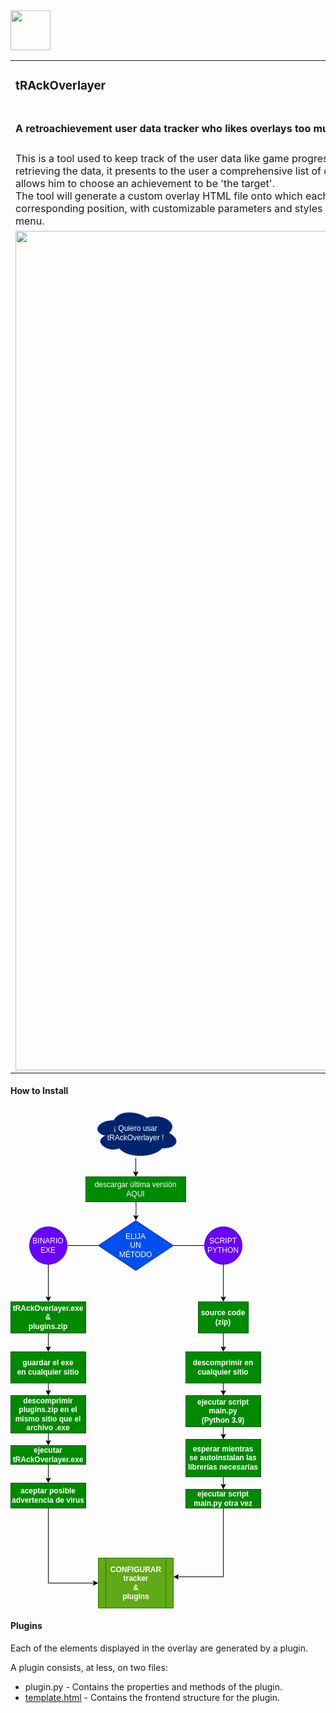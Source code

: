<img style="display:inline-block" src="https://github.com/pinakure/yt-obs/blob/main/doc/icon.png?raw=true" width="64" height="64"/>
<table style="border: none !important; width:100%;">
    <tr>
        <td><h3>tRAckOverlayer</h3></td>
    <tr>
    </tr>
    <tr>
         <td><h4>A retroachievement user data tracker who likes overlays too much</h4></td>
    </tr>
    <tr>
        <td>
        This is a tool used to keep track of the user data like game progress, current game, global score, number of cheevos unlocked, etc.
After retrieving the data, it presents to the user a comprehensive list of cheevos corresponding to the game the user is actually playing
and allows him to choose an achievement to be 'the target'.<br/>
The tool will generate a custom overlay HTML file onto which each one of the different displayable elements will be inserted at their corresponding position,
with customizable parameters and styles which can be modified using CSS or tweaking them in the preferences menu.
        </td>
    </tr>
         <td>
            <img style="display:inline-block" src="https://github.com/pinakure/yt-obs/blob/main/doc/interface.png?raw=true" width="1044" height="1343"/>
        </td>
    </tr>
<table>
<h4>How to Install</h4>
<svg xmlns="http://www.w3.org/2000/svg" xmlns:xlink="http://www.w3.org/1999/xlink" version="1.1" width="401px" height="801px" viewBox="-0.5 -0.5 401 801" content="&lt;mxfile host=&quot;app.diagrams.net&quot; modified=&quot;2023-09-09T00:42:53.374Z&quot; agent=&quot;Mozilla/5.0 (Windows NT 10.0; Win64; x64) AppleWebKit/537.36 (KHTML, like Gecko) Chrome/116.0.0.0 Safari/537.36&quot; etag=&quot;E2m6gzRjV1iLdAMKalCn&quot; version=&quot;21.7.4&quot; type=&quot;device&quot;&gt;&#10;  &lt;diagram name=&quot;Página-1&quot; id=&quot;tdDdDdI44-iRejUF5_0h&quot;&gt;&#10;    &lt;mxGraphModel dx=&quot;1345&quot; dy=&quot;1338&quot; grid=&quot;1&quot; gridSize=&quot;10&quot; guides=&quot;1&quot; tooltips=&quot;1&quot; connect=&quot;1&quot; arrows=&quot;1&quot; fold=&quot;1&quot; page=&quot;1&quot; pageScale=&quot;1&quot; pageWidth=&quot;827&quot; pageHeight=&quot;1169&quot; math=&quot;0&quot; shadow=&quot;0&quot;&gt;&#10;      &lt;root&gt;&#10;        &lt;mxCell id=&quot;0&quot; /&gt;&#10;        &lt;mxCell id=&quot;1&quot; parent=&quot;0&quot; /&gt;&#10;        &lt;mxCell id=&quot;mHhTptAM0eaOa5p4Wo3K-2&quot; value=&quot;ELIJA&amp;lt;br&amp;gt;UN&amp;lt;br&amp;gt;MÉTODO&quot; style=&quot;rhombus;whiteSpace=wrap;html=1;fillColor=#0050ef;fontColor=#ffffff;strokeColor=#001DBC;&quot; vertex=&quot;1&quot; parent=&quot;1&quot;&gt;&#10;          &lt;mxGeometry x=&quot;200&quot; y=&quot;180&quot; width=&quot;120&quot; height=&quot;80&quot; as=&quot;geometry&quot; /&gt;&#10;        &lt;/mxCell&gt;&#10;        &lt;mxCell id=&quot;mHhTptAM0eaOa5p4Wo3K-4&quot; value=&quot;&quot; style=&quot;endArrow=classic;html=1;rounded=0;exitX=0;exitY=0.5;exitDx=0;exitDy=0;entryX=0.5;entryY=0;entryDx=0;entryDy=0;&quot; edge=&quot;1&quot; parent=&quot;1&quot; source=&quot;mHhTptAM0eaOa5p4Wo3K-2&quot; target=&quot;mHhTptAM0eaOa5p4Wo3K-17&quot;&gt;&#10;          &lt;mxGeometry width=&quot;50&quot; height=&quot;50&quot; relative=&quot;1&quot; as=&quot;geometry&quot;&gt;&#10;            &lt;mxPoint x=&quot;380&quot; y=&quot;530&quot; as=&quot;sourcePoint&quot; /&gt;&#10;            &lt;mxPoint x=&quot;120&quot; y=&quot;300&quot; as=&quot;targetPoint&quot; /&gt;&#10;            &lt;Array as=&quot;points&quot;&gt;&#10;              &lt;mxPoint x=&quot;120&quot; y=&quot;220&quot; /&gt;&#10;            &lt;/Array&gt;&#10;          &lt;/mxGeometry&gt;&#10;        &lt;/mxCell&gt;&#10;        &lt;mxCell id=&quot;mHhTptAM0eaOa5p4Wo3K-3&quot; value=&quot;BINARIO&amp;lt;br&amp;gt;EXE&quot; style=&quot;ellipse;whiteSpace=wrap;html=1;aspect=fixed;fillColor=#6a00ff;fontColor=#ffffff;strokeColor=#3700CC;&quot; vertex=&quot;1&quot; parent=&quot;1&quot;&gt;&#10;          &lt;mxGeometry x=&quot;90&quot; y=&quot;190&quot; width=&quot;60&quot; height=&quot;60&quot; as=&quot;geometry&quot; /&gt;&#10;        &lt;/mxCell&gt;&#10;        &lt;mxCell id=&quot;mHhTptAM0eaOa5p4Wo3K-6&quot; value=&quot;&quot; style=&quot;endArrow=classic;html=1;rounded=0;exitX=1;exitY=0.5;exitDx=0;exitDy=0;entryX=0.5;entryY=0;entryDx=0;entryDy=0;&quot; edge=&quot;1&quot; parent=&quot;1&quot; source=&quot;mHhTptAM0eaOa5p4Wo3K-2&quot; target=&quot;mHhTptAM0eaOa5p4Wo3K-18&quot;&gt;&#10;          &lt;mxGeometry width=&quot;50&quot; height=&quot;50&quot; relative=&quot;1&quot; as=&quot;geometry&quot;&gt;&#10;            &lt;mxPoint x=&quot;340&quot; y=&quot;170&quot; as=&quot;sourcePoint&quot; /&gt;&#10;            &lt;mxPoint x=&quot;400&quot; y=&quot;300&quot; as=&quot;targetPoint&quot; /&gt;&#10;            &lt;Array as=&quot;points&quot;&gt;&#10;              &lt;mxPoint x=&quot;400&quot; y=&quot;220&quot; /&gt;&#10;            &lt;/Array&gt;&#10;          &lt;/mxGeometry&gt;&#10;        &lt;/mxCell&gt;&#10;        &lt;mxCell id=&quot;mHhTptAM0eaOa5p4Wo3K-5&quot; value=&quot;SCRIPT&amp;lt;br&amp;gt;PYTHON&quot; style=&quot;ellipse;whiteSpace=wrap;html=1;aspect=fixed;fillColor=#6a00ff;fontColor=#ffffff;strokeColor=#3700CC;&quot; vertex=&quot;1&quot; parent=&quot;1&quot;&gt;&#10;          &lt;mxGeometry x=&quot;370&quot; y=&quot;190&quot; width=&quot;60&quot; height=&quot;60&quot; as=&quot;geometry&quot; /&gt;&#10;        &lt;/mxCell&gt;&#10;        &lt;mxCell id=&quot;mHhTptAM0eaOa5p4Wo3K-8&quot; value=&quot;&quot; style=&quot;edgeStyle=orthogonalEdgeStyle;rounded=0;orthogonalLoop=1;jettySize=auto;html=1;&quot; edge=&quot;1&quot; parent=&quot;1&quot; target=&quot;mHhTptAM0eaOa5p4Wo3K-2&quot;&gt;&#10;          &lt;mxGeometry relative=&quot;1&quot; as=&quot;geometry&quot;&gt;&#10;            &lt;mxPoint x=&quot;260&quot; y=&quot;140&quot; as=&quot;sourcePoint&quot; /&gt;&#10;          &lt;/mxGeometry&gt;&#10;        &lt;/mxCell&gt;&#10;        &lt;mxCell id=&quot;mHhTptAM0eaOa5p4Wo3K-11&quot; value=&quot;&quot; style=&quot;edgeStyle=orthogonalEdgeStyle;rounded=0;orthogonalLoop=1;jettySize=auto;html=1;&quot; edge=&quot;1&quot; parent=&quot;1&quot; source=&quot;mHhTptAM0eaOa5p4Wo3K-7&quot; target=&quot;mHhTptAM0eaOa5p4Wo3K-10&quot;&gt;&#10;          &lt;mxGeometry relative=&quot;1&quot; as=&quot;geometry&quot; /&gt;&#10;        &lt;/mxCell&gt;&#10;        &lt;mxCell id=&quot;mHhTptAM0eaOa5p4Wo3K-7&quot; value=&quot;¡ Quiero usar&amp;lt;br&amp;gt;tRAckOverlayer !&quot; style=&quot;ellipse;shape=cloud;whiteSpace=wrap;html=1;fillColor=#00256E;fontColor=#ffffff;strokeColor=#001DBC;&quot; vertex=&quot;1&quot; parent=&quot;1&quot;&gt;&#10;          &lt;mxGeometry x=&quot;190&quot; width=&quot;140&quot; height=&quot;80&quot; as=&quot;geometry&quot; /&gt;&#10;        &lt;/mxCell&gt;&#10;        &lt;UserObject label=&quot;descargar última versión AQUI&quot; link=&quot;https://github.com/pinakure/yt-obs/releases&quot; linkTarget=&quot;_blank&quot; id=&quot;mHhTptAM0eaOa5p4Wo3K-10&quot;&gt;&#10;          &lt;mxCell style=&quot;rounded=0;whiteSpace=wrap;html=1;fillColor=#008a00;fontColor=#ffffff;strokeColor=#005700;&quot; vertex=&quot;1&quot; parent=&quot;1&quot;&gt;&#10;            &lt;mxGeometry x=&quot;180&quot; y=&quot;110&quot; width=&quot;160&quot; height=&quot;40&quot; as=&quot;geometry&quot; /&gt;&#10;          &lt;/mxCell&gt;&#10;        &lt;/UserObject&gt;&#10;        &lt;mxCell id=&quot;mHhTptAM0eaOa5p4Wo3K-22&quot; value=&quot;&quot; style=&quot;edgeStyle=orthogonalEdgeStyle;rounded=0;orthogonalLoop=1;jettySize=auto;html=1;&quot; edge=&quot;1&quot; parent=&quot;1&quot; source=&quot;mHhTptAM0eaOa5p4Wo3K-17&quot; target=&quot;mHhTptAM0eaOa5p4Wo3K-20&quot;&gt;&#10;          &lt;mxGeometry relative=&quot;1&quot; as=&quot;geometry&quot; /&gt;&#10;        &lt;/mxCell&gt;&#10;        &lt;mxCell id=&quot;mHhTptAM0eaOa5p4Wo3K-17&quot; value=&quot;&amp;lt;b style=&amp;quot;border-color: var(--border-color);&amp;quot;&amp;gt;tRAckOverlayer.exe&amp;amp;nbsp;&amp;lt;br&amp;gt;&amp;amp;amp;&amp;lt;br&amp;gt;plugins.zip&amp;lt;br&amp;gt;&amp;lt;/b&amp;gt;&quot; style=&quot;rounded=0;whiteSpace=wrap;html=1;fillColor=#008a00;fontColor=#ffffff;strokeColor=#005700;&quot; vertex=&quot;1&quot; parent=&quot;1&quot;&gt;&#10;          &lt;mxGeometry x=&quot;60&quot; y=&quot;310&quot; width=&quot;120&quot; height=&quot;50&quot; as=&quot;geometry&quot; /&gt;&#10;        &lt;/mxCell&gt;&#10;        &lt;mxCell id=&quot;mHhTptAM0eaOa5p4Wo3K-25&quot; value=&quot;&quot; style=&quot;edgeStyle=orthogonalEdgeStyle;rounded=0;orthogonalLoop=1;jettySize=auto;html=1;&quot; edge=&quot;1&quot; parent=&quot;1&quot; source=&quot;mHhTptAM0eaOa5p4Wo3K-18&quot; target=&quot;mHhTptAM0eaOa5p4Wo3K-24&quot;&gt;&#10;          &lt;mxGeometry relative=&quot;1&quot; as=&quot;geometry&quot; /&gt;&#10;        &lt;/mxCell&gt;&#10;        &lt;mxCell id=&quot;mHhTptAM0eaOa5p4Wo3K-18&quot; value=&quot;&amp;lt;b style=&amp;quot;border-color: var(--border-color);&amp;quot;&amp;gt;source code (zip)&amp;lt;/b&amp;gt;&quot; style=&quot;rounded=0;whiteSpace=wrap;html=1;fillColor=#008a00;fontColor=#ffffff;strokeColor=#005700;&quot; vertex=&quot;1&quot; parent=&quot;1&quot;&gt;&#10;          &lt;mxGeometry x=&quot;360&quot; y=&quot;310&quot; width=&quot;80&quot; height=&quot;50&quot; as=&quot;geometry&quot; /&gt;&#10;        &lt;/mxCell&gt;&#10;        &lt;mxCell id=&quot;mHhTptAM0eaOa5p4Wo3K-23&quot; value=&quot;&quot; style=&quot;edgeStyle=orthogonalEdgeStyle;rounded=0;orthogonalLoop=1;jettySize=auto;html=1;&quot; edge=&quot;1&quot; parent=&quot;1&quot; source=&quot;mHhTptAM0eaOa5p4Wo3K-20&quot; target=&quot;mHhTptAM0eaOa5p4Wo3K-21&quot;&gt;&#10;          &lt;mxGeometry relative=&quot;1&quot; as=&quot;geometry&quot; /&gt;&#10;        &lt;/mxCell&gt;&#10;        &lt;mxCell id=&quot;mHhTptAM0eaOa5p4Wo3K-20&quot; value=&quot;&amp;lt;b style=&amp;quot;border-color: var(--border-color);&amp;quot;&amp;gt;guardar el exe&amp;lt;br&amp;gt;en cualquier sitio&amp;lt;br&amp;gt;&amp;lt;/b&amp;gt;&quot; style=&quot;rounded=0;whiteSpace=wrap;html=1;fillColor=#008a00;fontColor=#ffffff;strokeColor=#005700;&quot; vertex=&quot;1&quot; parent=&quot;1&quot;&gt;&#10;          &lt;mxGeometry x=&quot;60&quot; y=&quot;390&quot; width=&quot;120&quot; height=&quot;50&quot; as=&quot;geometry&quot; /&gt;&#10;        &lt;/mxCell&gt;&#10;        &lt;mxCell id=&quot;mHhTptAM0eaOa5p4Wo3K-21&quot; value=&quot;&amp;lt;b style=&amp;quot;border-color: var(--border-color);&amp;quot;&amp;gt;descomprimir plugins.zip en el&amp;lt;br&amp;gt;mismo sitio que el&amp;lt;br&amp;gt;archivo .exe&amp;lt;br&amp;gt;&amp;lt;/b&amp;gt;&quot; style=&quot;rounded=0;whiteSpace=wrap;html=1;fillColor=#008a00;fontColor=#ffffff;strokeColor=#005700;&quot; vertex=&quot;1&quot; parent=&quot;1&quot;&gt;&#10;          &lt;mxGeometry x=&quot;60&quot; y=&quot;460&quot; width=&quot;120&quot; height=&quot;60&quot; as=&quot;geometry&quot; /&gt;&#10;        &lt;/mxCell&gt;&#10;        &lt;mxCell id=&quot;mHhTptAM0eaOa5p4Wo3K-28&quot; value=&quot;&quot; style=&quot;edgeStyle=orthogonalEdgeStyle;rounded=0;orthogonalLoop=1;jettySize=auto;html=1;&quot; edge=&quot;1&quot; parent=&quot;1&quot; source=&quot;mHhTptAM0eaOa5p4Wo3K-26&quot; target=&quot;mHhTptAM0eaOa5p4Wo3K-27&quot;&gt;&#10;          &lt;mxGeometry relative=&quot;1&quot; as=&quot;geometry&quot; /&gt;&#10;        &lt;/mxCell&gt;&#10;        &lt;mxCell id=&quot;mHhTptAM0eaOa5p4Wo3K-24&quot; value=&quot;&amp;lt;b style=&amp;quot;border-color: var(--border-color);&amp;quot;&amp;gt;descomprimir en&amp;lt;br&amp;gt;cualquier sitio&amp;lt;br&amp;gt;&amp;lt;/b&amp;gt;&quot; style=&quot;rounded=0;whiteSpace=wrap;html=1;fillColor=#008a00;fontColor=#ffffff;strokeColor=#005700;&quot; vertex=&quot;1&quot; parent=&quot;1&quot;&gt;&#10;          &lt;mxGeometry x=&quot;340&quot; y=&quot;390&quot; width=&quot;120&quot; height=&quot;50&quot; as=&quot;geometry&quot; /&gt;&#10;        &lt;/mxCell&gt;&#10;        &lt;mxCell id=&quot;mHhTptAM0eaOa5p4Wo3K-37&quot; value=&quot;&quot; style=&quot;edgeStyle=orthogonalEdgeStyle;rounded=0;orthogonalLoop=1;jettySize=auto;html=1;&quot; edge=&quot;1&quot; parent=&quot;1&quot; source=&quot;mHhTptAM0eaOa5p4Wo3K-27&quot; target=&quot;mHhTptAM0eaOa5p4Wo3K-35&quot;&gt;&#10;          &lt;mxGeometry relative=&quot;1&quot; as=&quot;geometry&quot; /&gt;&#10;        &lt;/mxCell&gt;&#10;        &lt;mxCell id=&quot;mHhTptAM0eaOa5p4Wo3K-27&quot; value=&quot;&amp;lt;b style=&amp;quot;border-color: var(--border-color);&amp;quot;&amp;gt;esperar mientras&amp;lt;br&amp;gt;se autoinstalan las&amp;amp;nbsp;&amp;lt;br&amp;gt;librerías necesarias&amp;lt;br&amp;gt;&amp;lt;/b&amp;gt;&quot; style=&quot;rounded=0;whiteSpace=wrap;html=1;fillColor=#008a00;fontColor=#ffffff;strokeColor=#005700;&quot; vertex=&quot;1&quot; parent=&quot;1&quot;&gt;&#10;          &lt;mxGeometry x=&quot;340&quot; y=&quot;530&quot; width=&quot;120&quot; height=&quot;60&quot; as=&quot;geometry&quot; /&gt;&#10;        &lt;/mxCell&gt;&#10;        &lt;mxCell id=&quot;mHhTptAM0eaOa5p4Wo3K-29&quot; value=&quot;&quot; style=&quot;edgeStyle=orthogonalEdgeStyle;rounded=0;orthogonalLoop=1;jettySize=auto;html=1;&quot; edge=&quot;1&quot; parent=&quot;1&quot; source=&quot;mHhTptAM0eaOa5p4Wo3K-24&quot; target=&quot;mHhTptAM0eaOa5p4Wo3K-26&quot;&gt;&#10;          &lt;mxGeometry relative=&quot;1&quot; as=&quot;geometry&quot;&gt;&#10;            &lt;mxPoint x=&quot;400&quot; y=&quot;440&quot; as=&quot;sourcePoint&quot; /&gt;&#10;            &lt;mxPoint x=&quot;400&quot; y=&quot;550&quot; as=&quot;targetPoint&quot; /&gt;&#10;          &lt;/mxGeometry&gt;&#10;        &lt;/mxCell&gt;&#10;        &lt;mxCell id=&quot;mHhTptAM0eaOa5p4Wo3K-26&quot; value=&quot;&amp;lt;b style=&amp;quot;border-color: var(--border-color);&amp;quot;&amp;gt;ejecutar script main.py&amp;lt;br&amp;gt;(Python 3.9)&amp;lt;br&amp;gt;&amp;lt;/b&amp;gt;&quot; style=&quot;rounded=0;whiteSpace=wrap;html=1;fillColor=#008a00;fontColor=#ffffff;strokeColor=#005700;&quot; vertex=&quot;1&quot; parent=&quot;1&quot;&gt;&#10;          &lt;mxGeometry x=&quot;340&quot; y=&quot;460&quot; width=&quot;120&quot; height=&quot;50&quot; as=&quot;geometry&quot; /&gt;&#10;        &lt;/mxCell&gt;&#10;        &lt;mxCell id=&quot;mHhTptAM0eaOa5p4Wo3K-30&quot; value=&quot;&amp;lt;b style=&amp;quot;border-color: var(--border-color);&amp;quot;&amp;gt;ejecutar&amp;lt;br&amp;gt;tRAckOverlayer.exe&amp;lt;br&amp;gt;&amp;lt;/b&amp;gt;&quot; style=&quot;rounded=0;whiteSpace=wrap;html=1;fillColor=#008a00;fontColor=#ffffff;strokeColor=#005700;&quot; vertex=&quot;1&quot; parent=&quot;1&quot;&gt;&#10;          &lt;mxGeometry x=&quot;60&quot; y=&quot;540&quot; width=&quot;120&quot; height=&quot;30&quot; as=&quot;geometry&quot; /&gt;&#10;        &lt;/mxCell&gt;&#10;        &lt;mxCell id=&quot;mHhTptAM0eaOa5p4Wo3K-31&quot; value=&quot;&quot; style=&quot;edgeStyle=orthogonalEdgeStyle;rounded=0;orthogonalLoop=1;jettySize=auto;html=1;entryX=0.5;entryY=0;entryDx=0;entryDy=0;exitX=0.5;exitY=1;exitDx=0;exitDy=0;&quot; edge=&quot;1&quot; parent=&quot;1&quot; source=&quot;mHhTptAM0eaOa5p4Wo3K-21&quot; target=&quot;mHhTptAM0eaOa5p4Wo3K-30&quot;&gt;&#10;          &lt;mxGeometry relative=&quot;1&quot; as=&quot;geometry&quot;&gt;&#10;            &lt;mxPoint x=&quot;120&quot; y=&quot;530&quot; as=&quot;sourcePoint&quot; /&gt;&#10;            &lt;mxPoint x=&quot;129&quot; y=&quot;532&quot; as=&quot;targetPoint&quot; /&gt;&#10;          &lt;/mxGeometry&gt;&#10;        &lt;/mxCell&gt;&#10;        &lt;mxCell id=&quot;mHhTptAM0eaOa5p4Wo3K-42&quot; style=&quot;edgeStyle=orthogonalEdgeStyle;rounded=0;orthogonalLoop=1;jettySize=auto;html=1;exitX=0.5;exitY=1;exitDx=0;exitDy=0;entryX=0;entryY=0.5;entryDx=0;entryDy=0;&quot; edge=&quot;1&quot; parent=&quot;1&quot; source=&quot;mHhTptAM0eaOa5p4Wo3K-32&quot; target=&quot;mHhTptAM0eaOa5p4Wo3K-41&quot;&gt;&#10;          &lt;mxGeometry relative=&quot;1&quot; as=&quot;geometry&quot; /&gt;&#10;        &lt;/mxCell&gt;&#10;        &lt;mxCell id=&quot;mHhTptAM0eaOa5p4Wo3K-32&quot; value=&quot;&amp;lt;b style=&amp;quot;border-color: var(--border-color);&amp;quot;&amp;gt;aceptar posible&amp;lt;br&amp;gt;advertencia de virus&amp;lt;br&amp;gt;&amp;lt;/b&amp;gt;&quot; style=&quot;rounded=0;whiteSpace=wrap;html=1;fillColor=#008a00;fontColor=#ffffff;strokeColor=#005700;&quot; vertex=&quot;1&quot; parent=&quot;1&quot;&gt;&#10;          &lt;mxGeometry x=&quot;60&quot; y=&quot;600&quot; width=&quot;120&quot; height=&quot;40&quot; as=&quot;geometry&quot; /&gt;&#10;        &lt;/mxCell&gt;&#10;        &lt;mxCell id=&quot;mHhTptAM0eaOa5p4Wo3K-33&quot; value=&quot;&quot; style=&quot;edgeStyle=orthogonalEdgeStyle;rounded=0;orthogonalLoop=1;jettySize=auto;html=1;entryX=0.5;entryY=0;entryDx=0;entryDy=0;&quot; edge=&quot;1&quot; parent=&quot;1&quot; target=&quot;mHhTptAM0eaOa5p4Wo3K-32&quot;&gt;&#10;          &lt;mxGeometry relative=&quot;1&quot; as=&quot;geometry&quot;&gt;&#10;            &lt;mxPoint x=&quot;120&quot; y=&quot;570&quot; as=&quot;sourcePoint&quot; /&gt;&#10;            &lt;mxPoint x=&quot;130&quot; y=&quot;550&quot; as=&quot;targetPoint&quot; /&gt;&#10;          &lt;/mxGeometry&gt;&#10;        &lt;/mxCell&gt;&#10;        &lt;mxCell id=&quot;mHhTptAM0eaOa5p4Wo3K-39&quot; value=&quot;&quot; style=&quot;edgeStyle=orthogonalEdgeStyle;rounded=0;orthogonalLoop=1;jettySize=auto;html=1;entryX=1;entryY=0.5;entryDx=0;entryDy=0;&quot; edge=&quot;1&quot; parent=&quot;1&quot; source=&quot;mHhTptAM0eaOa5p4Wo3K-35&quot;&gt;&#10;          &lt;mxGeometry relative=&quot;1&quot; as=&quot;geometry&quot;&gt;&#10;            &lt;mxPoint x=&quot;319.99999999999886&quot; y=&quot;749.9999999999998&quot; as=&quot;targetPoint&quot; /&gt;&#10;            &lt;Array as=&quot;points&quot;&gt;&#10;              &lt;mxPoint x=&quot;400&quot; y=&quot;750&quot; /&gt;&#10;            &lt;/Array&gt;&#10;          &lt;/mxGeometry&gt;&#10;        &lt;/mxCell&gt;&#10;        &lt;mxCell id=&quot;mHhTptAM0eaOa5p4Wo3K-35&quot; value=&quot;&amp;lt;b style=&amp;quot;border-color: var(--border-color);&amp;quot;&amp;gt;ejecutar script main.py otra vez&amp;lt;br&amp;gt;&amp;lt;/b&amp;gt;&quot; style=&quot;rounded=0;whiteSpace=wrap;html=1;fillColor=#008a00;fontColor=#ffffff;strokeColor=#005700;&quot; vertex=&quot;1&quot; parent=&quot;1&quot;&gt;&#10;          &lt;mxGeometry x=&quot;340&quot; y=&quot;610&quot; width=&quot;120&quot; height=&quot;30&quot; as=&quot;geometry&quot; /&gt;&#10;        &lt;/mxCell&gt;&#10;        &lt;mxCell id=&quot;mHhTptAM0eaOa5p4Wo3K-41&quot; value=&quot;&amp;lt;b style=&amp;quot;border-color: var(--border-color);&amp;quot;&amp;gt;CONFIGURAR&amp;lt;br&amp;gt;tracker&amp;lt;br&amp;gt;&amp;amp;amp;&amp;lt;br&amp;gt;plugins&amp;lt;br&amp;gt;&amp;lt;/b&amp;gt;&quot; style=&quot;shape=process;whiteSpace=wrap;html=1;backgroundOutline=1;fillColor=#60a917;strokeColor=#2D7600;fontColor=#ffffff;&quot; vertex=&quot;1&quot; parent=&quot;1&quot;&gt;&#10;          &lt;mxGeometry x=&quot;200&quot; y=&quot;720&quot; width=&quot;120&quot; height=&quot;80&quot; as=&quot;geometry&quot; /&gt;&#10;        &lt;/mxCell&gt;&#10;      &lt;/root&gt;&#10;    &lt;/mxGraphModel&gt;&#10;  &lt;/diagram&gt;&#10;&lt;/mxfile&gt;&#10;"><defs/><g><path d="M 200 180 L 260 220 L 200 260 L 140 220 Z" fill="#0050ef" stroke="#001dbc" stroke-miterlimit="10" pointer-events="all"/><g transform="translate(-0.5 -0.5)"><switch><foreignObject pointer-events="none" width="100%" height="100%" requiredFeatures="http://www.w3.org/TR/SVG11/feature#Extensibility" style="overflow: visible; text-align: left;"><div xmlns="http://www.w3.org/1999/xhtml" style="display: flex; align-items: unsafe center; justify-content: unsafe center; width: 118px; height: 1px; padding-top: 220px; margin-left: 141px;"><div data-drawio-colors="color: #ffffff; " style="box-sizing: border-box; font-size: 0px; text-align: center;"><div style="display: inline-block; font-size: 12px; font-family: Helvetica; color: rgb(255, 255, 255); line-height: 1.2; pointer-events: all; white-space: normal; overflow-wrap: normal;">ELIJA<br />UN<br />MÉTODO</div></div></div></foreignObject><text x="200" y="224" fill="#ffffff" font-family="Helvetica" font-size="12px" text-anchor="middle">ELIJA...</text></switch></g><path d="M 140 220 L 60 220 L 60 303.63" fill="none" stroke="rgb(0, 0, 0)" stroke-miterlimit="10" pointer-events="stroke"/><path d="M 60 308.88 L 56.5 301.88 L 60 303.63 L 63.5 301.88 Z" fill="rgb(0, 0, 0)" stroke="rgb(0, 0, 0)" stroke-miterlimit="10" pointer-events="all"/><ellipse cx="60" cy="220" rx="30" ry="30" fill="#6a00ff" stroke="#3700cc" pointer-events="all"/><g transform="translate(-0.5 -0.5)"><switch><foreignObject pointer-events="none" width="100%" height="100%" requiredFeatures="http://www.w3.org/TR/SVG11/feature#Extensibility" style="overflow: visible; text-align: left;"><div xmlns="http://www.w3.org/1999/xhtml" style="display: flex; align-items: unsafe center; justify-content: unsafe center; width: 58px; height: 1px; padding-top: 220px; margin-left: 31px;"><div data-drawio-colors="color: #ffffff; " style="box-sizing: border-box; font-size: 0px; text-align: center;"><div style="display: inline-block; font-size: 12px; font-family: Helvetica; color: rgb(255, 255, 255); line-height: 1.2; pointer-events: all; white-space: normal; overflow-wrap: normal;">BINARIO<br />EXE</div></div></div></foreignObject><text x="60" y="224" fill="#ffffff" font-family="Helvetica" font-size="12px" text-anchor="middle">BINARIO...</text></switch></g><path d="M 260 220 L 340 220 L 340 303.63" fill="none" stroke="rgb(0, 0, 0)" stroke-miterlimit="10" pointer-events="stroke"/><path d="M 340 308.88 L 336.5 301.88 L 340 303.63 L 343.5 301.88 Z" fill="rgb(0, 0, 0)" stroke="rgb(0, 0, 0)" stroke-miterlimit="10" pointer-events="all"/><ellipse cx="340" cy="220" rx="30" ry="30" fill="#6a00ff" stroke="#3700cc" pointer-events="all"/><g transform="translate(-0.5 -0.5)"><switch><foreignObject pointer-events="none" width="100%" height="100%" requiredFeatures="http://www.w3.org/TR/SVG11/feature#Extensibility" style="overflow: visible; text-align: left;"><div xmlns="http://www.w3.org/1999/xhtml" style="display: flex; align-items: unsafe center; justify-content: unsafe center; width: 58px; height: 1px; padding-top: 220px; margin-left: 311px;"><div data-drawio-colors="color: #ffffff; " style="box-sizing: border-box; font-size: 0px; text-align: center;"><div style="display: inline-block; font-size: 12px; font-family: Helvetica; color: rgb(255, 255, 255); line-height: 1.2; pointer-events: all; white-space: normal; overflow-wrap: normal;">SCRIPT<br />PYTHON</div></div></div></foreignObject><text x="340" y="224" fill="#ffffff" font-family="Helvetica" font-size="12px" text-anchor="middle">SCRIPT...</text></switch></g><path d="M 200 140 L 200.5 161 L 200.17 173.63" fill="none" stroke="rgb(0, 0, 0)" stroke-miterlimit="10" pointer-events="stroke"/><path d="M 200.03 178.88 L 196.71 171.79 L 200.17 173.63 L 203.71 171.98 Z" fill="rgb(0, 0, 0)" stroke="rgb(0, 0, 0)" stroke-miterlimit="10" pointer-events="all"/><path d="M 200 80 L 200 100 L 200 90 L 200 103.63" fill="none" stroke="rgb(0, 0, 0)" stroke-miterlimit="10" pointer-events="stroke"/><path d="M 200 108.88 L 196.5 101.88 L 200 103.63 L 203.5 101.88 Z" fill="rgb(0, 0, 0)" stroke="rgb(0, 0, 0)" stroke-miterlimit="10" pointer-events="all"/><path d="M 165 20 C 137 20 130 40 152.4 44 C 130 52.8 155.2 72 173.4 64 C 186 80 228 80 242 64 C 270 64 270 48 252.5 40 C 270 24 242 8 217.5 16 C 200 4 172 4 165 20 Z" fill="#00256e" stroke="#001dbc" stroke-miterlimit="10" pointer-events="all"/><g transform="translate(-0.5 -0.5)"><switch><foreignObject pointer-events="none" width="100%" height="100%" requiredFeatures="http://www.w3.org/TR/SVG11/feature#Extensibility" style="overflow: visible; text-align: left;"><div xmlns="http://www.w3.org/1999/xhtml" style="display: flex; align-items: unsafe center; justify-content: unsafe center; width: 138px; height: 1px; padding-top: 40px; margin-left: 131px;"><div data-drawio-colors="color: #ffffff; " style="box-sizing: border-box; font-size: 0px; text-align: center;"><div style="display: inline-block; font-size: 12px; font-family: Helvetica; color: rgb(255, 255, 255); line-height: 1.2; pointer-events: all; white-space: normal; overflow-wrap: normal;">¡ Quiero usar<br />tRAckOverlayer !</div></div></div></foreignObject><text x="200" y="44" fill="#ffffff" font-family="Helvetica" font-size="12px" text-anchor="middle">¡ Quiero usar...</text></switch></g><a xlink:href="https://github.com/pinakure/yt-obs/releases" target="_blank"><rect x="120" y="110" width="160" height="40" fill="#008a00" stroke="#005700" pointer-events="all"/><g transform="translate(-0.5 -0.5)"><switch><foreignObject pointer-events="none" width="100%" height="100%" requiredFeatures="http://www.w3.org/TR/SVG11/feature#Extensibility" style="overflow: visible; text-align: left;"><div xmlns="http://www.w3.org/1999/xhtml" style="display: flex; align-items: unsafe center; justify-content: unsafe center; width: 158px; height: 1px; padding-top: 130px; margin-left: 121px;"><div data-drawio-colors="color: #ffffff; " style="box-sizing: border-box; font-size: 0px; text-align: center;"><div style="display: inline-block; font-size: 12px; font-family: Helvetica; color: rgb(255, 255, 255); line-height: 1.2; pointer-events: all; white-space: normal; overflow-wrap: normal;">descargar última versión AQUI</div></div></div></foreignObject><text x="200" y="134" fill="#ffffff" font-family="Helvetica" font-size="12px" text-anchor="middle">descargar última versión A...</text></switch></g></a><path d="M 60 360 L 60 380 L 60 370 L 60 383.63" fill="none" stroke="rgb(0, 0, 0)" stroke-miterlimit="10" pointer-events="stroke"/><path d="M 60 388.88 L 56.5 381.88 L 60 383.63 L 63.5 381.88 Z" fill="rgb(0, 0, 0)" stroke="rgb(0, 0, 0)" stroke-miterlimit="10" pointer-events="all"/><rect x="0" y="310" width="120" height="50" fill="#008a00" stroke="#005700" pointer-events="all"/><g transform="translate(-0.5 -0.5)"><switch><foreignObject pointer-events="none" width="100%" height="100%" requiredFeatures="http://www.w3.org/TR/SVG11/feature#Extensibility" style="overflow: visible; text-align: left;"><div xmlns="http://www.w3.org/1999/xhtml" style="display: flex; align-items: unsafe center; justify-content: unsafe center; width: 118px; height: 1px; padding-top: 335px; margin-left: 1px;"><div data-drawio-colors="color: #ffffff; " style="box-sizing: border-box; font-size: 0px; text-align: center;"><div style="display: inline-block; font-size: 12px; font-family: Helvetica; color: rgb(255, 255, 255); line-height: 1.2; pointer-events: all; white-space: normal; overflow-wrap: normal;"><b style="border-color: var(--border-color);">tRAckOverlayer.exe <br />&amp;<br />plugins.zip<br /></b></div></div></div></foreignObject><text x="60" y="339" fill="#ffffff" font-family="Helvetica" font-size="12px" text-anchor="middle">tRAckOverlayer.exe...</text></switch></g><path d="M 340 360 L 340 380 L 340 370 L 340 383.63" fill="none" stroke="rgb(0, 0, 0)" stroke-miterlimit="10" pointer-events="stroke"/><path d="M 340 388.88 L 336.5 381.88 L 340 383.63 L 343.5 381.88 Z" fill="rgb(0, 0, 0)" stroke="rgb(0, 0, 0)" stroke-miterlimit="10" pointer-events="all"/><rect x="300" y="310" width="80" height="50" fill="#008a00" stroke="#005700" pointer-events="all"/><g transform="translate(-0.5 -0.5)"><switch><foreignObject pointer-events="none" width="100%" height="100%" requiredFeatures="http://www.w3.org/TR/SVG11/feature#Extensibility" style="overflow: visible; text-align: left;"><div xmlns="http://www.w3.org/1999/xhtml" style="display: flex; align-items: unsafe center; justify-content: unsafe center; width: 78px; height: 1px; padding-top: 335px; margin-left: 301px;"><div data-drawio-colors="color: #ffffff; " style="box-sizing: border-box; font-size: 0px; text-align: center;"><div style="display: inline-block; font-size: 12px; font-family: Helvetica; color: rgb(255, 255, 255); line-height: 1.2; pointer-events: all; white-space: normal; overflow-wrap: normal;"><b style="border-color: var(--border-color);">source code (zip)</b></div></div></div></foreignObject><text x="340" y="339" fill="#ffffff" font-family="Helvetica" font-size="12px" text-anchor="middle">source code (...</text></switch></g><path d="M 60 440 L 60 460 L 60 440 L 60 453.63" fill="none" stroke="rgb(0, 0, 0)" stroke-miterlimit="10" pointer-events="stroke"/><path d="M 60 458.88 L 56.5 451.88 L 60 453.63 L 63.5 451.88 Z" fill="rgb(0, 0, 0)" stroke="rgb(0, 0, 0)" stroke-miterlimit="10" pointer-events="all"/><rect x="0" y="390" width="120" height="50" fill="#008a00" stroke="#005700" pointer-events="all"/><g transform="translate(-0.5 -0.5)"><switch><foreignObject pointer-events="none" width="100%" height="100%" requiredFeatures="http://www.w3.org/TR/SVG11/feature#Extensibility" style="overflow: visible; text-align: left;"><div xmlns="http://www.w3.org/1999/xhtml" style="display: flex; align-items: unsafe center; justify-content: unsafe center; width: 118px; height: 1px; padding-top: 415px; margin-left: 1px;"><div data-drawio-colors="color: #ffffff; " style="box-sizing: border-box; font-size: 0px; text-align: center;"><div style="display: inline-block; font-size: 12px; font-family: Helvetica; color: rgb(255, 255, 255); line-height: 1.2; pointer-events: all; white-space: normal; overflow-wrap: normal;"><b style="border-color: var(--border-color);">guardar el exe<br />en cualquier sitio<br /></b></div></div></div></foreignObject><text x="60" y="419" fill="#ffffff" font-family="Helvetica" font-size="12px" text-anchor="middle">guardar el exe...</text></switch></g><rect x="0" y="460" width="120" height="60" fill="#008a00" stroke="#005700" pointer-events="all"/><g transform="translate(-0.5 -0.5)"><switch><foreignObject pointer-events="none" width="100%" height="100%" requiredFeatures="http://www.w3.org/TR/SVG11/feature#Extensibility" style="overflow: visible; text-align: left;"><div xmlns="http://www.w3.org/1999/xhtml" style="display: flex; align-items: unsafe center; justify-content: unsafe center; width: 118px; height: 1px; padding-top: 490px; margin-left: 1px;"><div data-drawio-colors="color: #ffffff; " style="box-sizing: border-box; font-size: 0px; text-align: center;"><div style="display: inline-block; font-size: 12px; font-family: Helvetica; color: rgb(255, 255, 255); line-height: 1.2; pointer-events: all; white-space: normal; overflow-wrap: normal;"><b style="border-color: var(--border-color);">descomprimir plugins.zip en el<br />mismo sitio que el<br />archivo .exe<br /></b></div></div></div></foreignObject><text x="60" y="494" fill="#ffffff" font-family="Helvetica" font-size="12px" text-anchor="middle">descomprimir plugins...</text></switch></g><path d="M 340 510 L 340 530 L 340 510 L 340 523.63" fill="none" stroke="rgb(0, 0, 0)" stroke-miterlimit="10" pointer-events="stroke"/><path d="M 340 528.88 L 336.5 521.88 L 340 523.63 L 343.5 521.88 Z" fill="rgb(0, 0, 0)" stroke="rgb(0, 0, 0)" stroke-miterlimit="10" pointer-events="all"/><rect x="280" y="390" width="120" height="50" fill="#008a00" stroke="#005700" pointer-events="all"/><g transform="translate(-0.5 -0.5)"><switch><foreignObject pointer-events="none" width="100%" height="100%" requiredFeatures="http://www.w3.org/TR/SVG11/feature#Extensibility" style="overflow: visible; text-align: left;"><div xmlns="http://www.w3.org/1999/xhtml" style="display: flex; align-items: unsafe center; justify-content: unsafe center; width: 118px; height: 1px; padding-top: 415px; margin-left: 281px;"><div data-drawio-colors="color: #ffffff; " style="box-sizing: border-box; font-size: 0px; text-align: center;"><div style="display: inline-block; font-size: 12px; font-family: Helvetica; color: rgb(255, 255, 255); line-height: 1.2; pointer-events: all; white-space: normal; overflow-wrap: normal;"><b style="border-color: var(--border-color);">descomprimir en<br />cualquier sitio<br /></b></div></div></div></foreignObject><text x="340" y="419" fill="#ffffff" font-family="Helvetica" font-size="12px" text-anchor="middle">descomprimir en...</text></switch></g><path d="M 340 590 L 340 610 L 340 590 L 340 603.63" fill="none" stroke="rgb(0, 0, 0)" stroke-miterlimit="10" pointer-events="stroke"/><path d="M 340 608.88 L 336.5 601.88 L 340 603.63 L 343.5 601.88 Z" fill="rgb(0, 0, 0)" stroke="rgb(0, 0, 0)" stroke-miterlimit="10" pointer-events="all"/><rect x="280" y="530" width="120" height="60" fill="#008a00" stroke="#005700" pointer-events="all"/><g transform="translate(-0.5 -0.5)"><switch><foreignObject pointer-events="none" width="100%" height="100%" requiredFeatures="http://www.w3.org/TR/SVG11/feature#Extensibility" style="overflow: visible; text-align: left;"><div xmlns="http://www.w3.org/1999/xhtml" style="display: flex; align-items: unsafe center; justify-content: unsafe center; width: 118px; height: 1px; padding-top: 560px; margin-left: 281px;"><div data-drawio-colors="color: #ffffff; " style="box-sizing: border-box; font-size: 0px; text-align: center;"><div style="display: inline-block; font-size: 12px; font-family: Helvetica; color: rgb(255, 255, 255); line-height: 1.2; pointer-events: all; white-space: normal; overflow-wrap: normal;"><b style="border-color: var(--border-color);">esperar mientras<br />se autoinstalan las <br />librerías necesarias<br /></b></div></div></div></foreignObject><text x="340" y="564" fill="#ffffff" font-family="Helvetica" font-size="12px" text-anchor="middle">esperar mientras...</text></switch></g><path d="M 340 440 L 340 460 L 340 440 L 340 453.63" fill="none" stroke="rgb(0, 0, 0)" stroke-miterlimit="10" pointer-events="stroke"/><path d="M 340 458.88 L 336.5 451.88 L 340 453.63 L 343.5 451.88 Z" fill="rgb(0, 0, 0)" stroke="rgb(0, 0, 0)" stroke-miterlimit="10" pointer-events="all"/><rect x="280" y="460" width="120" height="50" fill="#008a00" stroke="#005700" pointer-events="all"/><g transform="translate(-0.5 -0.5)"><switch><foreignObject pointer-events="none" width="100%" height="100%" requiredFeatures="http://www.w3.org/TR/SVG11/feature#Extensibility" style="overflow: visible; text-align: left;"><div xmlns="http://www.w3.org/1999/xhtml" style="display: flex; align-items: unsafe center; justify-content: unsafe center; width: 118px; height: 1px; padding-top: 485px; margin-left: 281px;"><div data-drawio-colors="color: #ffffff; " style="box-sizing: border-box; font-size: 0px; text-align: center;"><div style="display: inline-block; font-size: 12px; font-family: Helvetica; color: rgb(255, 255, 255); line-height: 1.2; pointer-events: all; white-space: normal; overflow-wrap: normal;"><b style="border-color: var(--border-color);">ejecutar script main.py<br />(Python 3.9)<br /></b></div></div></div></foreignObject><text x="340" y="489" fill="#ffffff" font-family="Helvetica" font-size="12px" text-anchor="middle">ejecutar script main...</text></switch></g><rect x="0" y="540" width="120" height="30" fill="#008a00" stroke="#005700" pointer-events="all"/><g transform="translate(-0.5 -0.5)"><switch><foreignObject pointer-events="none" width="100%" height="100%" requiredFeatures="http://www.w3.org/TR/SVG11/feature#Extensibility" style="overflow: visible; text-align: left;"><div xmlns="http://www.w3.org/1999/xhtml" style="display: flex; align-items: unsafe center; justify-content: unsafe center; width: 118px; height: 1px; padding-top: 555px; margin-left: 1px;"><div data-drawio-colors="color: #ffffff; " style="box-sizing: border-box; font-size: 0px; text-align: center;"><div style="display: inline-block; font-size: 12px; font-family: Helvetica; color: rgb(255, 255, 255); line-height: 1.2; pointer-events: all; white-space: normal; overflow-wrap: normal;"><b style="border-color: var(--border-color);">ejecutar<br />tRAckOverlayer.exe<br /></b></div></div></div></foreignObject><text x="60" y="559" fill="#ffffff" font-family="Helvetica" font-size="12px" text-anchor="middle">ejecutar...</text></switch></g><path d="M 60 520 L 60 533.63" fill="none" stroke="rgb(0, 0, 0)" stroke-miterlimit="10" pointer-events="stroke"/><path d="M 60 538.88 L 56.5 531.88 L 60 533.63 L 63.5 531.88 Z" fill="rgb(0, 0, 0)" stroke="rgb(0, 0, 0)" stroke-miterlimit="10" pointer-events="all"/><path d="M 60 640 L 60 760 L 133.63 760" fill="none" stroke="rgb(0, 0, 0)" stroke-miterlimit="10" pointer-events="stroke"/><path d="M 138.88 760 L 131.88 763.5 L 133.63 760 L 131.88 756.5 Z" fill="rgb(0, 0, 0)" stroke="rgb(0, 0, 0)" stroke-miterlimit="10" pointer-events="all"/><rect x="0" y="600" width="120" height="40" fill="#008a00" stroke="#005700" pointer-events="all"/><g transform="translate(-0.5 -0.5)"><switch><foreignObject pointer-events="none" width="100%" height="100%" requiredFeatures="http://www.w3.org/TR/SVG11/feature#Extensibility" style="overflow: visible; text-align: left;"><div xmlns="http://www.w3.org/1999/xhtml" style="display: flex; align-items: unsafe center; justify-content: unsafe center; width: 118px; height: 1px; padding-top: 620px; margin-left: 1px;"><div data-drawio-colors="color: #ffffff; " style="box-sizing: border-box; font-size: 0px; text-align: center;"><div style="display: inline-block; font-size: 12px; font-family: Helvetica; color: rgb(255, 255, 255); line-height: 1.2; pointer-events: all; white-space: normal; overflow-wrap: normal;"><b style="border-color: var(--border-color);">aceptar posible<br />advertencia de virus<br /></b></div></div></div></foreignObject><text x="60" y="624" fill="#ffffff" font-family="Helvetica" font-size="12px" text-anchor="middle">aceptar posible...</text></switch></g><path d="M 60 570 L 60 593.63" fill="none" stroke="rgb(0, 0, 0)" stroke-miterlimit="10" pointer-events="stroke"/><path d="M 60 598.88 L 56.5 591.88 L 60 593.63 L 63.5 591.88 Z" fill="rgb(0, 0, 0)" stroke="rgb(0, 0, 0)" stroke-miterlimit="10" pointer-events="all"/><path d="M 340 640 L 340 750 L 266.37 750" fill="none" stroke="rgb(0, 0, 0)" stroke-miterlimit="10" pointer-events="stroke"/><path d="M 261.12 750 L 268.12 746.5 L 266.37 750 L 268.12 753.5 Z" fill="rgb(0, 0, 0)" stroke="rgb(0, 0, 0)" stroke-miterlimit="10" pointer-events="all"/><rect x="280" y="610" width="120" height="30" fill="#008a00" stroke="#005700" pointer-events="all"/><g transform="translate(-0.5 -0.5)"><switch><foreignObject pointer-events="none" width="100%" height="100%" requiredFeatures="http://www.w3.org/TR/SVG11/feature#Extensibility" style="overflow: visible; text-align: left;"><div xmlns="http://www.w3.org/1999/xhtml" style="display: flex; align-items: unsafe center; justify-content: unsafe center; width: 118px; height: 1px; padding-top: 625px; margin-left: 281px;"><div data-drawio-colors="color: #ffffff; " style="box-sizing: border-box; font-size: 0px; text-align: center;"><div style="display: inline-block; font-size: 12px; font-family: Helvetica; color: rgb(255, 255, 255); line-height: 1.2; pointer-events: all; white-space: normal; overflow-wrap: normal;"><b style="border-color: var(--border-color);">ejecutar script main.py otra vez<br /></b></div></div></div></foreignObject><text x="340" y="629" fill="#ffffff" font-family="Helvetica" font-size="12px" text-anchor="middle">ejecutar script main...</text></switch></g><rect x="140" y="720" width="120" height="80" fill="#60a917" stroke="#2d7600" pointer-events="all"/><path d="M 152 720 L 152 800 M 248 720 L 248 800" fill="none" stroke="#2d7600" stroke-miterlimit="10" pointer-events="all"/><g transform="translate(-0.5 -0.5)"><switch><foreignObject pointer-events="none" width="100%" height="100%" requiredFeatures="http://www.w3.org/TR/SVG11/feature#Extensibility" style="overflow: visible; text-align: left;"><div xmlns="http://www.w3.org/1999/xhtml" style="display: flex; align-items: unsafe center; justify-content: unsafe center; width: 93px; height: 1px; padding-top: 760px; margin-left: 154px;"><div data-drawio-colors="color: #ffffff; " style="box-sizing: border-box; font-size: 0px; text-align: center;"><div style="display: inline-block; font-size: 12px; font-family: Helvetica; color: rgb(255, 255, 255); line-height: 1.2; pointer-events: all; white-space: normal; overflow-wrap: normal;"><b style="border-color: var(--border-color);">CONFIGURAR<br />tracker<br />&amp;<br />plugins<br /></b></div></div></div></foreignObject><text x="200" y="764" fill="#ffffff" font-family="Helvetica" font-size="12px" text-anchor="middle">CONFIGURAR...</text></switch></g></g><switch><g requiredFeatures="http://www.w3.org/TR/SVG11/feature#Extensibility"/><a transform="translate(0,-5)" xlink:href="https://www.drawio.com/doc/faq/svg-export-text-problems" target="_blank"><text text-anchor="middle" font-size="10px" x="50%" y="100%">Text is not SVG - cannot display</text></a></switch></svg>
<h4>Plugins</h4>
<p>Each of the elements displayed in the overlay are generated by a plugin.</p><p>A plugin consists, at less, on two files:</p>
<ul>
<li>plugin.py     - Contains the properties and methods of the plugin.</li>
<li><a href="https://github.com/pinakure/yt-obs/blob/main/ramon/plugins/example.html">template.html</a> - Contains the frontend structure for the plugin. </li>
